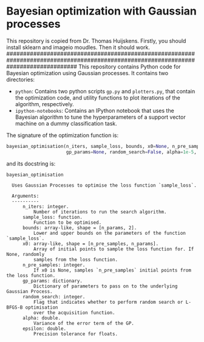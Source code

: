 # Bayesian optimization with Gaussian processes
This repository is copied from Dr. Thomas Huijskens.
Firstly, you should install sklearn and imageio moudles.
Then it should work.
#####################################################################################################################################
This repository contains Python code for Bayesian optimization using Gaussian processes. It contains two directories:

* `python`: Contains two python scripts `gp.py` and `plotters.py`, that contain the optimization code, and utility functions to plot iterations of the algorithm, respectively.
* `ipython-notebooks`: Contains an IPython notebook that uses the Bayesian algorithm to tune the hyperparameters of a support vector machine on a dummy classification task.

The signature of the optimization function is:

```python
bayesian_optimisation(n_iters, sample_loss, bounds, x0=None, n_pre_samples=5,
                      gp_params=None, random_search=False, alpha=1e-5, epsilon=1e-7)
```

and its docstring is:

```
bayesian_optimisation

  Uses Gaussian Processes to optimise the loss function `sample_loss`.

  Arguments:
  ----------
      n_iters: integer.
          Number of iterations to run the search algorithm.
      sample_loss: function.
          Function to be optimised.
      bounds: array-like, shape = [n_params, 2].
          Lower and upper bounds on the parameters of the function `sample_loss`.
      x0: array-like, shape = [n_pre_samples, n_params].
          Array of initial points to sample the loss function for. If None, randomly
          samples from the loss function.
      n_pre_samples: integer.
          If x0 is None, samples `n_pre_samples` initial points from the loss function.
      gp_params: dictionary.
          Dictionary of parameters to pass on to the underlying Gaussian Process.
      random_search: integer.
          Flag that indicates whether to perform random search or L-BFGS-B optimisation
          over the acquisition function.
      alpha: double.
          Variance of the error term of the GP.
      epsilon: double.
          Precision tolerance for floats.
```
